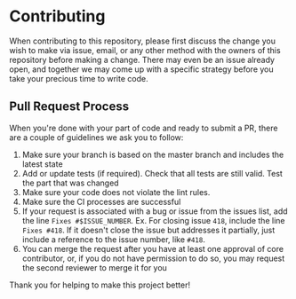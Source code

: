 # Contributing

When contributing to this repository, please first discuss the change
you wish to make via issue, email, or any other method with the owners
of this repository before making a change. There may even be an issue
already open, and together we may come up with a specific strategy
before you take your precious time to write code.

## Pull Request Process

When you're done with your part of code and ready to submit a PR, there
are a couple of guidelines we ask you to follow:

1. Make sure your branch is based on the master branch and includes the
latest state
2. Add or update tests (if required). Check that all tests are still
valid. Test the part that was changed
3. Make sure your code does not violate the lint rules.
4. Make sure the CI processes are successful
5. If your request is associated with a bug or issue from the issues
list, add the line `Fixes #$ISSUE_NUMBER`. Ex. For closing issue
`418`, include the line `Fixes #418`. If it doesn't close the issue
but addresses it partially, just include a reference to the issue
number, like `#418`.
6. You can merge the request after you have at least one approval of
core contributor, or, if you do not have permission to do so, you may
request the second reviewer to merge it for you

Thank you for helping to make this project better!
